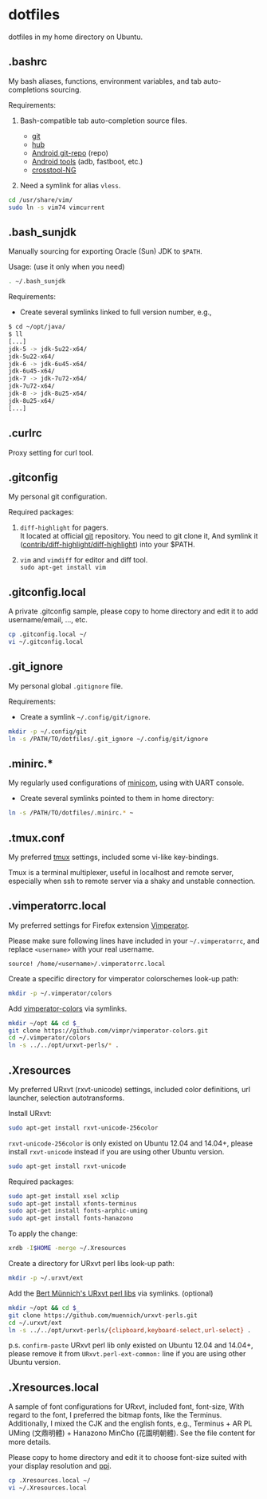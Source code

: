 dotfiles
========

dotfiles in my home directory on Ubuntu.


.bashrc
-------

My bash aliases, functions, environment variables,
and tab auto-completions sourcing.

Requirements:

1.  Bash-compatible tab auto-completion source files.
    * [git](https://github.com/git/git)
    * [hub](https://github.com/github/hub/releases)
    * [Android git-repo](https://github.com/aartamonau/repo.bash_completion) (repo)
    * [Android tools](https://github.com/mbrubeck/android-completion) (adb, fastboot, etc.)
    * [crosstool-NG](http://crosstool-ng.org/git/crosstool-ng/)

2.  Need a symlink for alias `vless`.

```bash
cd /usr/share/vim/
sudo ln -s vim74 vimcurrent
```


.bash_sunjdk
------------

Manually sourcing for exporting Oracle (Sun) JDK to `$PATH`.

Usage: (use it only when you need)

```bash
. ~/.bash_sunjdk
```

Requirements:

* Create several symlinks linked to full version number, e.g.,

```bash
$ cd ~/opt/java/
$ ll
[...]
jdk-5 -> jdk-5u22-x64/
jdk-5u22-x64/
jdk-6 -> jdk-6u45-x64/
jdk-6u45-x64/
jdk-7 -> jdk-7u72-x64/
jdk-7u72-x64/
jdk-8 -> jdk-8u25-x64/
jdk-8u25-x64/
[...]
```


.curlrc
-------

Proxy setting for curl tool.


.gitconfig
----------

My personal git configuration.

Required packages:

1.  `diff-highlight` for pagers.  
    It located at official [git](https://github.com/git/git.git) repository.
    You need to git clone it,  And symlink it
    ([contrib/diff-highlight/diff-highlight](https://github.com/git/git/tree/master/contrib/diff-highlight)) into your $PATH.

2.  `vim` and `vimdiff` for editor and diff tool.  
    `sudo apt-get install vim`


.gitconfig.local
----------------

A private .gitconfig sample, please copy to home directory and edit it to add username/email, ..., etc.

```bash
cp .gitconfig.local ~/
vi ~/.gitconfig.local
```


.git_ignore
-----------

My personal global `.gitignore` file.

Requirements:

* Create a symlink `~/.config/git/ignore`.

```bash
mkdir -p ~/.config/git
ln -s /PATH/TO/dotfiles/.git_ignore ~/.config/git/ignore
```


.minirc.*
---------

My regularly used configurations of
[minicom](https://en.wikipedia.org/wiki/Minicom),
using with UART console.

* Create several symlinks pointed to them in home directory:

```bash
ln -s /PATH/TO/dotfiles/.minirc.* ~
```


.tmux.conf
----------

My preferred [tmux](https://tmux.github.io/) settings, included some vi-like
key-bindings.

Tmux is a terminal multiplexer, useful in localhost and remote server,
especially when ssh to remote server via a shaky and unstable connection.


.vimperatorrc.local
-------------------

My preferred settings for Firefox extension
[Vimperator](https://addons.mozilla.org/zh-TW/firefox/addon/vimperator/).

Please make sure following lines have included in your `~/.vimperatorrc`,
and replace `<username>` with your real username.

```
source! /home/<username>/.vimperatorrc.local
```

Create a specific directory for vimperator colorschemes look-up path:

```bash
mkdir -p ~/.vimperator/colors
```

Add [vimperator-colors](https://github.com/vimpr/vimperator-colors) via
symlinks.

```bash
mkdir ~/opt && cd $_
git clone https://github.com/vimpr/vimperator-colors.git
cd ~/.vimperator/colors
ln -s ../../opt/urxvt-perls/* .
```


.Xresources
----------

My preferred URxvt (rxvt-unicode) settings, included color definitions, url
launcher, selection autotransforms.

Install URxvt:

```bash
sudo apt-get install rxvt-unicode-256color
```

`rxvt-unicode-256color` is only existed on Ubuntu 12.04 and 14.04+,
please install `rxvt-unicode` instead if you are using other Ubuntu version.

```bash
sudo apt-get install rxvt-unicode
```

Required packages:

```bash
sudo apt-get install xsel xclip
sudo apt-get install xfonts-terminus
sudo apt-get install fonts-arphic-uming
sudo apt-get install fonts-hanazono
```

To apply the change:

```bash
xrdb -I$HOME -merge ~/.Xresources
```

Create a directory for URxvt perl libs look-up path:

```bash
mkdir -p ~/.urxvt/ext
```

Add the [Bert Münnich's URxvt perl libs](https://github.com/muennich/urxvt-perls)
via symlinks. (optional)

```bash
mkdir ~/opt && cd $_
git clone https://github.com/muennich/urxvt-perls.git
cd ~/.urxvt/ext
ln -s ../../opt/urxvt-perls/{clipboard,keyboard-select,url-select} .
```

p.s. `confirm-paste` URxvt perl lib only existed on Ubuntu 12.04 and 14.04+,
please remove it from `URxvt.perl-ext-common:` line if you are using other
Ubuntu version.


.Xresources.local
----------------

A sample of font configurations for URxvt, included font, font-size, With regard
to the font, I preferred the bitmap fonts, like the Terminus.  Additionally, I
mixed the CJK and the english fonts, e.g., Terminus + AR PL UMing (文鼎明體) +
Hanazono MinCho (花園明朝體).  See the file content for more details.

Please copy to home directory and edit it to choose font-size suited with your
display resolution and [ppi](https://en.wikipedia.org/wiki/Pixel_density).

```bash
cp .Xresources.local ~/
vi ~/.Xresources.local
```
